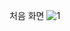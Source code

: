 처음 화면
<img src="https://github.com/2Swon/web_practice/blob/main/howLOLwell/img/1.png" alt="1" style="max-width: 100%;">
